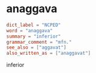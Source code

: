 # anaggava

``` toml
dict_label = "NCPED"
word = "anaggava"
summary = "inferior"
grammar_comment = "mfn."
see_also = ["aggavat"]
also_written_as = ["anaggavat"]
```

inferior

